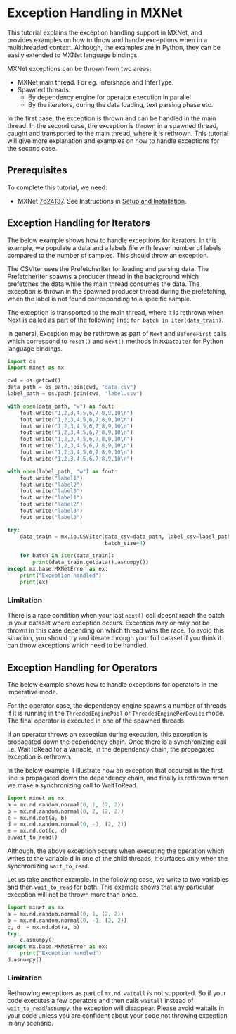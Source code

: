 # Exception Handling in MXNet

This tutorial explains the exception handling support in MXNet, 
and provides examples on how to throw and handle exceptions when in a multithreaded context.
Although, the examples are in Python, they can be easily extended to MXNet
language bindings.

MXNet exceptions can be thrown from two areas:
- MXNet main thread. For eg. Infershape and InferType.
- Spawned threads:
    * By dependency engine for operator execution in parallel
    * By the iterators, during the data loading, text parsing phase etc.

In the first case, the exception is thrown and can be handled in the main thread.
In the second case, the exception is thrown in a spawned thread, caught and transported to the
main thread, where it is rethrown. This tutorial will give more explanation and examples on how 
to handle exceptions for the second case.

## Prerequisites 

To complete this tutorial, we need:
- MXNet [7b24137](https://github.com/apache/incubator-mxnet/commit/7b24137ed45df605defa4ce72ec91554f6e445f0). See Instructions in [Setup and Installation](http://mxnet.io/install/index.html).

## Exception Handling for Iterators

The below example shows how to handle exceptions for iterators. In this example, 
we populate a data and a labels file with lesser number of labels compared to the 
number of samples. This should throw an exception. 

The CSVIter uses the PrefetcherIter for loading and parsing data. 
The PrefetcherIter spawns a producer thread in the background which prefetches
the data while the main thread consumes the data. The exception is thrown in the spawned
producer thread during the prefetching, when the label is not found corresponding to a specific sample. 

The exception is transported to the main thread, where it is rethrown when Next is 
called as part of the following line: `for batch in iter(data_train)`.

In general, Exception may be rethrown as part of `Next` and `BeforeFirst` calls which correspond to `reset()` and `next()` methods in `MXDataIter` for Python language bindings.

```python
import os
import mxnet as mx

cwd = os.getcwd()
data_path = os.path.join(cwd, "data.csv")
label_path = os.path.join(cwd, "label.csv")

with open(data_path, "w") as fout:
    fout.write("1,2,3,4,5,6,7,8,9,10\n")
    fout.write("1,2,3,4,5,6,7,8,9,10\n")
    fout.write("1,2,3,4,5,6,7,8,9,10\n")
    fout.write("1,2,3,4,5,6,7,8,9,10\n")
    fout.write("1,2,3,4,5,6,7,8,9,10\n")
    fout.write("1,2,3,4,5,6,7,8,9,10\n")
    fout.write("1,2,3,4,5,6,7,8,9,10\n")
    fout.write("1,2,3,4,5,6,7,8,9,10\n")

with open(label_path, "w") as fout:
    fout.write("label1")
    fout.write("label2")
    fout.write("label3")
    fout.write("label1")
    fout.write("label2")
    fout.write("label3")
    fout.write("label3")

try:
    data_train = mx.io.CSVIter(data_csv=data_path, label_csv=label_path, data_shape=(1, 10),
                               batch_size=4)

    for batch in iter(data_train):
        print(data_train.getdata().asnumpy())
except mx.base.MXNetError as ex:
    print("Exception handled")
    print(ex)
```

### Limitation

There is a race condition when your last `next()` call doesnt reach the batch in your dataset where exception occurs. Exception may or may not be thrown in this case depending on which thread wins the race. To avoid this situation, you should try and iterate through your full dataset if you think it can throw exceptions which need to be handled.


## Exception Handling for Operators

The below example shows how to handle exceptions for operators in the imperative mode.

For the operator case, the dependency engine spawns a number of threads if it is running in the `ThreadedEnginePool` or `ThreadedEnginePerDevice` mode. The final operator is executed in one of the spawned threads. 

If an operator throws an exception during execution, this exception is propagated
down the dependency chain. Once there is a synchronizing call i.e. WaitToRead for a variable, in the dependency chain, the propagated exception is rethrown. 

In the below example, I illustrate how an exception that occured in the first line is propagated down the dependency chain, and finally is rethrown when we make a synchronizing call to WaitToRead.

```python
import mxnet as mx
a = mx.nd.random.normal(0, 1, (2, 2))
b = mx.nd.random.normal(0, 2, (2, 2))
c = mx.nd.dot(a, b)
d = mx.nd.random.normal(0, -1, (2, 2))
e = mx.nd.dot(c, d)
e.wait_to_read()
```

Although, the above exception occurs when executing the operation which writes to the variable d in one of the child threads, it surfaces only when the synchronizing `wait_to_read`.

Let us take another example. In the following case, we write to two variables and then `wait_to_read` for both. This example shows that any particular exception will not be thrown more than once.

```python
import mxnet as mx
a = mx.nd.random.normal(0, 1, (2, 2))
b = mx.nd.random.normal(0, -1, (2, 2))
c, d  = mx.nd.dot(a, b)
try:
    c.asnumpy()
except mx.base.MXNetError as ex:
    print("Exception handled")    
d.asnumpy()
```

### Limitation

Rethrowing exceptions as part of `mx.nd.waitall` is not supported. So if your code executes a few operators and then calls `waitall` instead of `wait_to_read`/`asnumpy`, the exception will disappear. Please avoid waitalls in your code unless you are confident about your code not throwing exception in any scenario.
